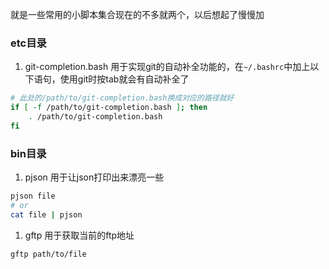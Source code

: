 就是一些常用的小脚本集合现在的不多就两个，以后想起了慢慢加

### etc目录
1. git-completion.bash
用于实现git的自动补全功能的，在`~/.bashrc`中加上以下语句，使用git时按tab就会有自动补全了
```bash
# 此处的/path/to/git-completion.bash换成对应的路径就好
if [ -f /path/to/git-completion.bash ]; then
    . /path/to/git-completion.bash
fi
```


### bin目录
1. pjson
用于让json打印出来漂亮一些
```bash
pjson file
# or
cat file | pjson
```

1. gftp
用于获取当前的ftp地址
```bash
gftp path/to/file
```

